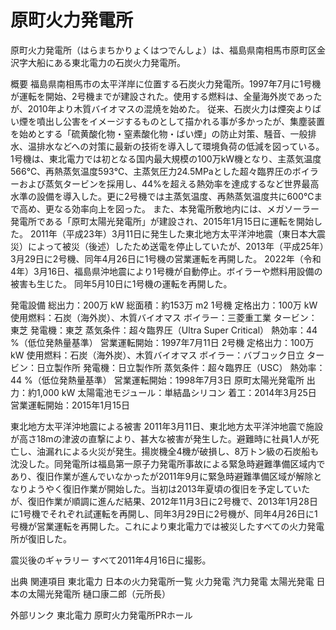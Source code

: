 # 原町火力発電所

原町火力発電所（はらまちかりょくはつでんしょ）は、福島県南相馬市原町区金沢字大船にある東北電力の石炭火力発電所。

概要
福島県南相馬市の太平洋岸に位置する石炭火力発電所。1997年7月に1号機が運転を開始、2号機までが建設された。使用する燃料は、全量海外炭であったが、2010年より木質バイオマスの混焼を始めた。
従来、石炭火力は煙突よりばい煙を噴出し公害をイメージするものとして描かれる事が多かったが、集塵装置を始めとする「硫黄酸化物・窒素酸化物・ばい煙」の防止対策、騒音、一般排水、温排水などへの対策に最新の技術を導入して環境負荷の低減を図っている。
1号機は、東北電力では初となる国内最大規模の100万kW機となり、主蒸気温度566℃、再熱蒸気温度593℃、主蒸気圧力24.5MPaとした超々臨界圧のボイラーおよび蒸気タービンを採用し、44%を超える熱効率を達成するなど世界最高水準の設備を導入した。更に2号機では主蒸気温度、再熱蒸気温度共に600℃まで高め、更なる効率向上を図った。
また、本発電所敷地内には、メガソーラー発電所である「原町太陽光発電所」が建設され、2015年1月15日に運転を開始した。
2011年（平成23年）3月11日に発生した東北地方太平洋沖地震（東日本大震災）によって被災（後述）したため送電を停止していたが、2013年（平成25年）3月29日に2号機、同年4月26日に1号機の営業運転を再開した。
2022年（令和4年）3月16日、福島県沖地震により1号機が自動停止。ボイラーや燃料用設備の被害も生じた。
同年5月10日に1号機の運転を再開した。

発電設備
総出力：200万  kW
総面積：約153万 m2
1号機
定格出力：100万 kW
使用燃料：石炭（海外炭）、木質バイオマス
ボイラー：三菱重工業
タービン：東芝
発電機：東芝
蒸気条件：超々臨界圧（Ultra Super Critical）
熱効率：44 %（低位発熱量基準）
営業運転開始：1997年7月11日
2号機
定格出力：100万 kW
使用燃料：石炭（海外炭）、木質バイオマス
ボイラー：バブコック日立
タービン：日立製作所
発電機：日立製作所
蒸気条件：超々臨界圧（USC）
熱効率：44 %（低位発熱量基準）
営業運転開始：1998年7月3日
原町太陽光発電所
出力：約1,000 kW
太陽電池モジュール：単結晶シリコン
着工：2014年3月25日
営業運転開始：2015年1月15日

東北地方太平洋沖地震による被害
2011年3月11日、東北地方太平洋沖地震で施設が高さ18mの津波の直撃により、甚大な被害が発生した。避難時に社員1人が死亡し、油漏れによる火災が発生。揚炭機全4機が破損し、8万トン級の石炭船も沈没した。同発電所は福島第一原子力発電所事故による緊急時避難準備区域内であり、復旧作業が進んでいなかったが2011年9月に緊急時避難準備区域が解除となりようやく復旧作業が開始した。当初は2013年夏頃の復旧を予定していたが、復旧作業が順調に進んだ結果、2012年11月3日に2号機で、2013年1月28日に1号機でそれぞれ試運転を再開し、同年3月29日に2号機が、同年4月26日に1号機が営業運転を再開した。これにより東北電力では被災したすべての火力発電所が復旧した。

震災後のギャラリー
すべて2011年4月16日に撮影。

出典
関連項目
東北電力
日本の火力発電所一覧
火力発電
汽力発電
太陽光発電
日本の太陽光発電所
樋口康二郎（元所長）

外部リンク
東北電力
原町火力発電所PRホール